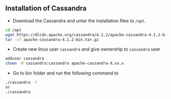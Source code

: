 ## Installation of Cassandra

* Download the Cassandra and untar the installation files to `/opt`.

```bash
cd /opt
wget https://dlcdn.apache.org/cassandra/4.1.2/apache-cassandra-4.1.2-bin.tar.gz
tar -xf apache-cassandra-4.1.2-bin.tar.gz
```

* Create new linux user `cassandra` and give ownership to `cassandra` user 

```bash
adduser cassandra
chown -R cassandra:cassandra apache-cassandra-X.xx.x
```

* Go to bin folder and run the following command to 

```bash
./cassandra -f
or 
./cassandra
```
